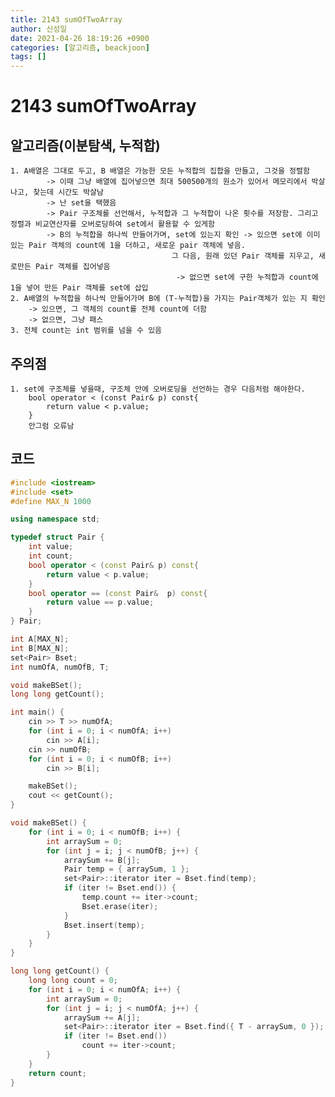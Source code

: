 ```yaml
---
title: 2143 sumOfTwoArray
author: 신성일
date: 2021-04-26 18:19:26 +0900
categories: [알고리즘, beackjoon]
tags: []
---
```


# 2143 sumOfTwoArray

## 알고리즘(이분탐색, 누적합)

    1. A배열은 그대로 두고, B 배열은 가능한 모든 누적합의 집합을 만들고, 그것을 정렬함
    		-> 이때 그냥 배열에 집어넣으면 최대 500500개의 원소가 있어서 메모리에서 박살나고, 찾는데 시간도 박살남
    		-> 난 set을 택했음
    		-> Pair 구조체를 선언해서, 누적합과 그 누적합이 나온 횟수를 저장함. 그리고 정렬과 비교연산자를 오버로딩하여 set에서 활용할 수 있게함
    		-> B의 누적합을 하나씩 만들어가며, set에 있는지 확인 -> 있으면 set에 이미 있는 Pair 객체의 count에 1을 더하고, 새로운 pair 객체에 넣음.
    									그 다음, 원래 있던 Pair 객체를 지우고, 새로만든 Pair 객체를 집어넣음
    								     -> 없으면 set에 구한 누적합과 count에 1을 넣어 만든 Pair 객체를 set에 삽입
    2. A배열의 누적합을 하나씩 만들어가며 B에 (T-누적합)을 가지는 Pair객체가 있는 지 확인
    	-> 있으면, 그 객체의 count를 전체 count에 더함
    	-> 없으면, 그냥 패스
    3. 전체 count는 int 범위를 넘을 수 있음

## 주의점

    1. set에 구조체를 넣을때, 구조체 안에 오버로딩을 선언하는 경우 다음처럼 해야한다.
    	bool operator < (const Pair& p) const{
    		return value < p.value;
    	}
    	안그럼 오류남

## 코드

```cpp
#include <iostream>
#include <set>
#define MAX_N 1000

using namespace std;

typedef struct Pair {
	int value;
	int count;
	bool operator < (const Pair& p) const{
		return value < p.value;
	}
	bool operator == (const Pair&  p) const{
		return value == p.value;
	}
} Pair;

int A[MAX_N];
int B[MAX_N];
set<Pair> Bset;
int numOfA, numOfB, T;

void makeBSet();
long long getCount();

int main() {
	cin >> T >> numOfA;
	for (int i = 0; i < numOfA; i++)
		cin >> A[i];
	cin >> numOfB;
	for (int i = 0; i < numOfB; i++)
		cin >> B[i];

	makeBSet();
	cout << getCount();
}

void makeBSet() {
	for (int i = 0; i < numOfB; i++) {
		int arraySum = 0;
		for (int j = i; j < numOfB; j++) {
			arraySum += B[j];
			Pair temp = { arraySum, 1 };
			set<Pair>::iterator iter = Bset.find(temp);
			if (iter != Bset.end()) {
				temp.count += iter->count;
				Bset.erase(iter);
			}
			Bset.insert(temp);
		}
	}
}

long long getCount() {
	long long count = 0;
	for (int i = 0; i < numOfA; i++) {
		int arraySum = 0;
		for (int j = i; j < numOfA; j++) {
			arraySum += A[j];
			set<Pair>::iterator iter = Bset.find({ T - arraySum, 0 });
			if (iter != Bset.end())
				count += iter->count;
		}
	}
	return count;
}
```
